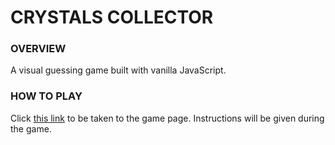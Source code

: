 # CRYSTALS COLLECTOR

### OVERVIEW

A visual guessing game built with vanilla JavaScript.

### HOW TO PLAY

Click [this link](https://amgava.github.io/unit-4-game/) to be taken to the game page.
Instructions will be given during the game.